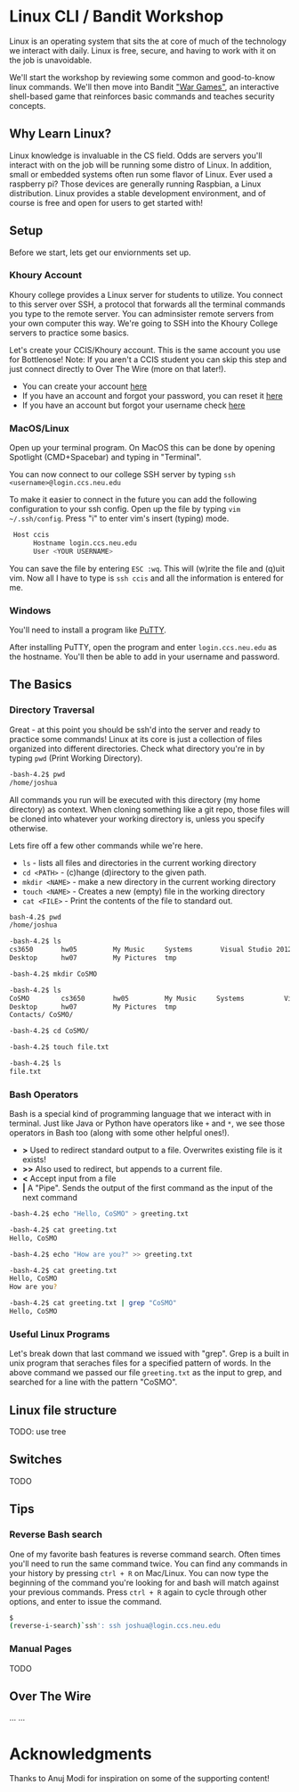 # Linux CLI / Bandit Workshop

Linux is an operating system that sits the at core of much of the technology we interact with daily. Linux is free, secure, and having to work with it on the job is unavoidable.

We'll start the workshop by reviewing some common and good-to-know linux commands.  We'll then move into Bandit ["War Games"](http://overthewire.org/wargames/bandit/), an interactive shell-based game that reinforces basic commands and teaches security concepts.

## Why Learn Linux?

Linux knowledge is invaluable in the CS field. Odds are servers you'll interact with on the job will be running some distro of Linux. In addition, small or embedded systems often run some flavor of Linux.  Ever used a raspberry pi? Those devices are generally running Raspbian, a Linux distribution.  Linux provides a stable development environment, and of course is free and open for users to get started with!

## Setup 

Before we start, lets get our enviornments set up.

### Khoury Account

Khoury college provides a Linux server for students to utilize. You connect to this server over SSH, a protocol that forwards all the terminal commands you type to the remote server.  You can adminsister remote servers from your own computer this way.  We're going to SSH into the Khoury College servers to practice some basics.

Let's create your CCIS/Khoury account. This is the same account you use for Bottlenose!  Note: If you aren't a CCIS student you can skip this step and just connect directly to Over The Wire (more on that later!).

* You can create your account [here](https://www.khoury.northeastern.edu/systems/getting-started/)
* If you have an account and forgot your password, you can reset it [here](https://my.ccs.neu.edu/forgot/password)
* If you have an account but forgot your username check [here](https://my.ccs.neu.edu/forgot/username)


### MacOS/Linux

Open up your terminal program. On MacOS this can be done by opening Spotlight (CMD+Spacebar) and typing in "Terminal". 

You can now connect to our college SSH server by typing 
`ssh <username>@login.ccs.neu.edu`

To make it easier to connect in the future you can add the following configuration to your ssh config. Open up the file by typing `vim ~/.ssh/config`.  Press "i" to enter vim's insert (typing) mode.
```bash
 Host ccis
      Hostname login.ccs.neu.edu
      User <YOUR USERNAME>

```
You can save the file by entering `ESC :wq`.  This will (w)rite the file and (q)uit vim. Now all I have to type is `ssh ccis` and all the information is entered for me.

### Windows

You'll need to install a program like [PuTTY](https://bit.ly/2pV44Vj). 

After installing PuTTY, open the program and enter `login.ccs.neu.edu` as the hostname. You'll then be able to add in your username and password.

## The Basics

### Directory Traversal

Great - at this point you should be ssh'd into the server and ready to practice some commands!  Linux at its core is just a collection of files organized into different directories. Check what directory you're in by typing `pwd` (Print Working Directory).


```bash
-bash-4.2$ pwd
/home/joshua
```

All commands you run will be executed with this directory (my home directory) as context.  When cloning something like a git repo, those files will be cloned into whatever your working directory is, unless you specify otherwise.

Lets fire off a few other commands while we're here.
* `ls` - lists all files and directories in the current working directory
* `cd <PATH>` - (c)hange (d)irectory to the given path. 
* `mkdir <NAME>` - make a new directory in the current working directory
* `touch <NAME>` - Creates a new (empty) file in the working directory
* `cat <FILE>` - Print the contents of the file to standard out.


```bash
bash-4.2$ pwd
/home/joshua

-bash-4.2$ ls
cs3650       hw05         My Music     Systems       Visual Studio 2012
Desktop      hw07         My Pictures  tmp

-bash-4.2$ mkdir CoSMO

-bash-4.2$ ls
CoSMO        cs3650       hw05         My Music     Systems          Visual Studio 2008
Desktop      hw07         My Pictures  tmp
Contacts/ CoSMO/

-bash-4.2$ cd CoSMO/

-bash-4.2$ touch file.txt

-bash-4.2$ ls
file.txt
```

### Bash Operators

Bash is a special kind of programming language that we  interact with in terminal.  Just like Java or Python have operators like `+` and `*`, we see those operators in Bash too (along with some other helpful ones!).

* **>** Used to redirect standard output to a file. Overwrites existing file is it exists!
* **>>** Also used to redirect, but appends to a current file.
* **<** Accept input from a file
* **|** A "Pipe". Sends the output of the first command as the input of the next command


```bash
-bash-4.2$ echo "Hello, CoSMO" > greeting.txt

-bash-4.2$ cat greeting.txt
Hello, CoSMO

-bash-4.2$ echo "How are you?" >> greeting.txt

-bash-4.2$ cat greeting.txt
Hello, CoSMO
How are you?

-bash-4.2$ cat greeting.txt | grep "CoSMO"
Hello, CoSMO
```

### Useful Linux Programs

Let's break down that last command we issued with "grep".  Grep is a built in unix program that seraches files for a specified pattern of words. In the above command we passed our file `greeting.txt` as the input to grep, and searched for a line with the pattern "CoSMO".  
 

## Linux file structure

TODO: use tree

## Switches

TODO


## Tips

### Reverse Bash search 

One of my favorite bash features is reverse command search.  Often times you'll need to run the same command twice. You can find any commands in your history by pressing `ctrl + R` on Mac/Linux. You can now type the beginning of the command you're looking for and bash will match against your previous commands.  Press `ctrl + R` again to cycle through other options, and enter to issue the command. 

```bash
$ 
(reverse-i-search)`ssh': ssh joshua@login.ccs.neu.edu
```


### Manual Pages

TODO

## Over The Wire

...
...

# Acknowledgments

Thanks to Anuj Modi for inspiration on some of the supporting content!
